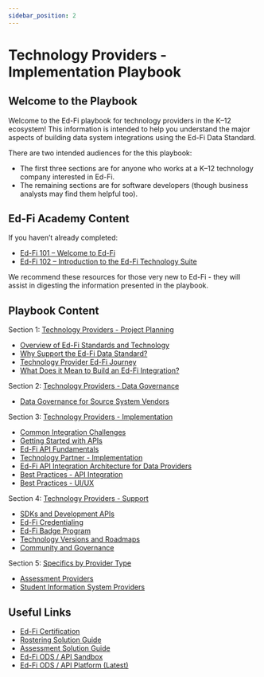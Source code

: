 ```yaml
---
sidebar_position: 2
---
```


# Technology Providers - Implementation Playbook

## Welcome to the Playbook

Welcome to the Ed-Fi playbook for technology providers in the K–12 ecosystem! This information is intended to help you understand the major aspects of building data system integrations using the Ed-Fi Data Standard.

There are two intended audiences for the this playbook:

* The first three sections are for anyone who works at a K–12 technology company interested in Ed-Fi.
* The remaining sections are for software developers (though business analysts may find them helpful too).

## Ed-Fi Academy Content

If you haven’t already completed:

* [Ed-Fi 101 – Welcome to Ed-Fi](https://academy.ed-fi.org/courses/ed-fi-101-welcome-to-ed-fi/)
* [Ed-Fi 102 – Introduction to the Ed-Fi Technology Suite](https://academy.ed-fi.org/courses/ed-fi-102-data-management/)

We recommend these resources for those very new to Ed-Fi - they will assist in digesting the information presented in the playbook.

## Playbook Content

Section 1: [Technology Providers - Project Planning](./project-planning/readme.md)

* [Overview of Ed-Fi Standards and Technology](./project-planning/overview-of-ed-fi-standards-and-technology.md)
* [Why Support the Ed-Fi Data Standard?](./project-planning/why-support-the-ed-fi-data-standard.md)
* [Technology Provider Ed-Fi Journey](./project-planning/technology-provider-ed-fi-journey.md)
* [What Does it Mean to Build an Ed-Fi Integration?](./project-planning/what-does-it-mean-to-build-an-ed-fi-integration.md)

Section 2: [Technology Providers - Data Governance](./data-governance/readme.md)

* [Data Governance for Source System Vendors](./data-governance/data-governance-for-source-system-vendors.md)

Section 3: [Technology Providers - Implementation](./implementation/readme.md)

* [Common Integration Challenges](./implementation/common-integration-challenges.md)
* [Getting Started with APIs](./implementation/getting-started-with-apis/readme.md)
* [Ed-Fi API Fundamentals](./implementation/ed-fi-api-fundamentals/readme.md)
* [Technology Partner - Implementation](./implementation/technology-partner-implementation/readme.md)
* [Ed-Fi API Integration Architecture for Data Providers](./implementation/ed-fi-api-integration-architecture-for-data-providers.md)
* [Best Practices - API Integration](./implementation/best-practices-api-integration.md)
* [Best Practices - UI/UX](./implementation/best-practices-uiux.md)

Section 4: [Technology Providers - Support](./support/readme.md)

* [SDKs and Development APIs](./support/sdks-and-development-apis.md)
* [Ed-Fi Credentialing](./support/ed-fi-credentialing.md)
* [Ed-Fi Badge Program](./support/ed-fi-badge-program.md)
* [Technology Versions and Roadmaps](./support/technology-versions-and-roadmaps.md)
* [Community and Governance](./support/community-and-governance.md)

Section 5: [Specifics by Provider Type](./specifics-by-provider-type/readme.md)

* [Assessment Providers](./specifics-by-provider-type/assessment-providers/readme.md)
* [Student Information System Providers](./specifics-by-provider-type/student-information-system-providers/readme.md)

## Useful Links

* [Ed-Fi Certification](/partners/certification)
* [Rostering Solution Guide](https://edfi.atlassian.net/wiki/spaces/SG/pages/20611776/Rostering+Solution+Guide)
* [Assessment Solution Guide](https://edfi.atlassian.net/wiki/spaces/SG/pages/20611639/Assessment+Solution+Guide)
* [Ed-Fi ODS / API Sandbox](https://api.ed-fi.org/)
* [Ed-Fi ODS / API Platform (Latest)](/reference/ods-api)

